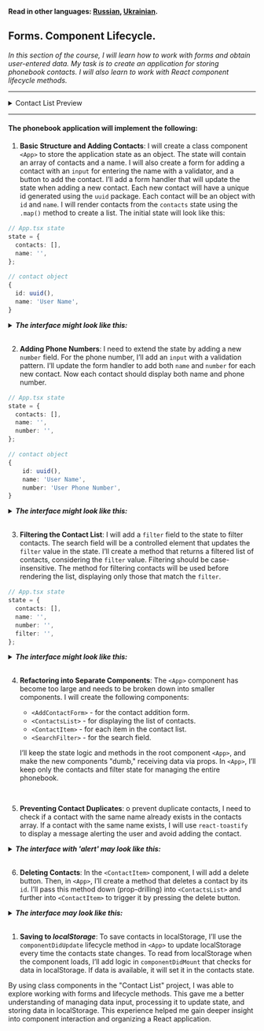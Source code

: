 **Read in other languages: [Russian](../README.md),
[Ukrainian](./README.ua.md).**

## Forms. Component Lifecycle.

_In this section of the course, I will learn how to work with forms and obtain
user-entered data. My task is to create an application for storing phonebook
contacts. I will also learn to work with React component lifecycle methods._

---

<details>
<summary>Contact List Preview</summary>

![Contact List Preview](./mockup/preview.png)

</details>

---

#### The phonebook application will implement the following:

1. **Basic Structure and Adding Contacts**: I will create a class component
   `<App>` to store the application state as an object. The state will contain
   an array of contacts and a name. I will also create a form for adding a
   contact with an `input` for entering the name with a validator, and a button
   to add the contact. I’ll add a form handler that will update the state when
   adding a new contact. Each new contact will have a unique id generated using
   the `uuid` package. Each contact will be an object with `id` and `name`. I
   will render contacts from the `contacts` state using the `.map()` method to
   create a list. The initial state will look like this:

```ts
// App.tsx state
state = {
  contacts: [],
  name: '',
};
```

```ts
// contact object
{
  id: uuid(),
  name: 'User Name',
}
```

<details>
<summary><b><em>The interface might look like this:</em></b></summary>

![The interface might look like this](./mockup/step-1.png)

</details>
<br>

2. **Adding Phone Numbers**: I need to extend the state by adding a new `number`
   field. For the phone number, I’ll add an `input` with a validation pattern.
   I’ll update the form handler to add both `name` and `number` for each new
   contact. Now each contact should display both name and phone number.

```ts
// App.tsx state
state = {
  contacts: [],
  name: '',
  number: '',
};
```

```ts
// contact object
{
	id: uuid(),
	name: 'User Name',
	number: 'User Phone Number',
}
```

<details>
<summary><b><em>The interface might look like this:</em></b></summary>

![The interface might look like this](./mockup/step-2.png)

</details>
<br>

3. **Filtering the Contact List**: I will add a `filter` field to the state to
   filter contacts. The search field will be a controlled element that updates
   the `filter` value in the state. I’ll create a method that returns a filtered
   list of contacts, considering the `filter` value. Filtering should be
   case-insensitive. The method for filtering contacts will be used before
   rendering the list, displaying only those that match the `filter`.

```ts
// App.tsx state
state = {
  contacts: [],
  name: '',
  number: '',
  filter: '',
};
```

<details>
<summary><b><em>The interface might look like this:</em></b></summary>

![The interface might look like this](./mockup/step-3.gif)

</details>
<br>

4. **Refactoring into Separate Components**: The `<App>` component has become
   too large and needs to be broken down into smaller components. I will create
   the following components:

   - `<AddContactForm>` - for the contact addition form.
   - `<ContactsList>` - for displaying the list of contacts.
   - `<ContactItem>` - for each item in the contact list.
   - `<SearchFilter>` - for the search field.

   I’ll keep the state logic and methods in the root component `<App>`, and make
   the new components "dumb," receiving data via props. In `<App>`, I’ll keep
   only the contacts and filter state for managing the entire phonebook.
   <!-- ignore-prettier -->
   <br>

5. **Preventing Contact Duplicates**: o prevent duplicate contacts, I need to
   check if a contact with the same name already exists in the contacts array.
   If a contact with the same name exists, I will use `react-toastify` to
   display a message alerting the user and avoid adding the contact.

<details>
<summary><b><em>The interface with 'alert' may look like this:</em></b></summary>

![The interface might look like this](./mockup/step-5.png)

</details>
<br>

6. **Deleting Contacts**: In the `<ContactItem>` component, I will add a delete
   button. Then, in `<App>`, I’ll create a method that deletes a contact by its
   `id`. I’ll pass this method down (prop-drilling) into `<ContactsList>` and
   further into `<ContactItem>` to trigger it by pressing the delete button.

<details>
<summary><b><em>The interface may look like this:</em></b></summary>

![The interface may look like this](./mockup/step-6.gif)

</details>
<br>

1. **Saving to _localStorage_**: To save contacts in localStorage, I’ll use the
   `componentDidUpdate` lifecycle method in `<App>` to update localStorage every
   time the contacts state changes. To read from localStorage when the component
   loads, I’ll add logic in `componentDidMount` that checks for data in
   localStorage. If data is available, it will set it in the contacts state.
   <!-- ignore-prettier -->
   <br>

By using class components in the "Contact List" project, I was able to explore
working with forms and lifecycle methods. This gave me a better understanding of
managing data input, processing it to update state, and storing data in
localStorage. This experience helped me gain deeper insight into component
interaction and organizing a React application.
